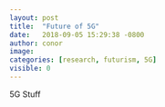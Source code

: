 ```yaml
---
layout: post
title:  "Future of 5G"
date:   2018-09-05 15:29:38 -0800
author: conor
image: 
categories: [research, futurism, 5G]
visible: 0
---
```


5G Stuff